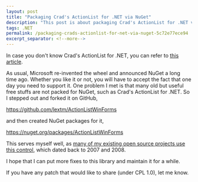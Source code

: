 ```yaml
---
layout: post
title: "Packaging Crad's ActionList for .NET via NuGet"
description: "This post is about packaging Crad's ActionList for .NET via NuGet."
tags: .NET
permalink: /packaging-crads-actionlist-for-net-via-nuget-5c72e77ece94
excerpt_separator: <!--more-->
---
```

In case you don't know Crad's ActionList for .NET, you can refer to [this article](http://www.codeproject.com/Articles/13879/ActionList-for-NET-2-0).
<!--more-->

As usual, Microsoft re-invented the wheel and announced NuGet a long time ago. Whether you like it or not, you will have to accept the fact that one day you need to support it. One problem I met is that many old but useful free stuffs are not packed for NuGet, such as Crad's ActionList for .NET. So I stepped out and forked it on GitHub,

https://github.com/lextm/ActionListWinForms

and then created NuGet packages for it,

https://nuget.org/packages/ActionListWinForms

This serves myself well, as [many of my existing open source projects use this control](/dockpanel-suite-tip-2-conflicts-with-crad-action-list-baf8cc207d14), which dated back to 2007 and 2008.

I hope that I can put more fixes to this library and maintain it for a while.

If you have any patch that would like to share (under CPL 1.0), let me know.

